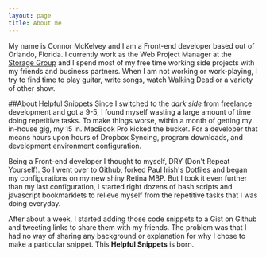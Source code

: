 ```yaml
---
layout: page
title: About me 
---
```


My name is Connor McKelvey and I am a Front-end developer based out of Orlando, Florida. I currently work as the Web Project Manager at the [Storage Group](http://storageinternetmarketing.com) and I spend most of my free time working side projects with my friends and business partners. When I am not working or work-playing, I try to find time to play guitar, write songs, watch Walking Dead or a variety of other show.

##About Helpful Snippets
Since I switched to the *dark side* from freelance development and got a 9-5, I found myself wasting a large amount of time doing repetitive tasks. To make things worse, within a month of getting my in-house gig, my 15 in. MacBook Pro kicked the bucket. For a developer that means hours upon hours of Dropbox Syncing, program downloads, and development environment configuration. 

Being a Front-end developer I thought to myself, DRY (Don't Repeat Yourself). So I went over to Github, forked Paul Irish's Dotfiles and began my configurations on my new shiny Retina MBP. But I took it even further than my last configuration, I started right dozens of bash scripts and javascript bookmarklets to  relieve myself from the repetitive tasks that I was doing everyday. 

After about a week, I started adding those code snippets to a Gist on Github and tweeting links to share them with my friends. The problem was that I had no way of sharing any background or explanation for why I chose to make a particular snippet. This **Helpful Snippets** is born.